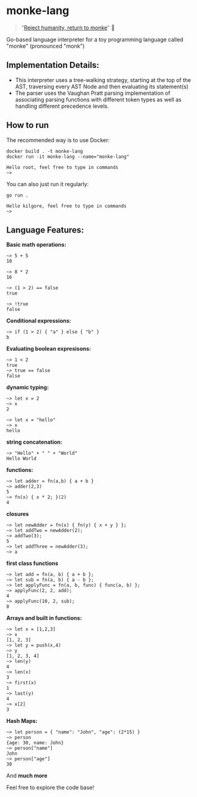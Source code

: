 # monke-lang
> "[Reject humanity, return to monke](https://knowyourmeme.com/memes/return-to-monke)" 🐒

Go-based language interpreter for a toy programming language called "monke" (pronounced "monk")

## Implementation Details:
- This interpreter uses a tree-walking strategy, starting at the top of the AST, traversing every AST Node and then evaluating its statement(s)
- The parser uses the Vaughan Pratt parsing implementation of associating parsing functions with different token types as well as handling different precedence levels.

## How to run

The recommended way is to use Docker:
```
docker build . -t monke-lang
docker run -it monke-lang --name="monke-lang"

Hello root, feel free to type in commands
~> 
```

You can also just run it regularly:
```
go run .

Hello kilgore, feel free to type in commands
~> 
```

## Language Features:

**Basic math operations:**
```
~> 5 + 5
10

~> 8 * 2
16

~> (1 > 2) == false
true

~> !true
false

```

**Conditional expressions:**
```
~> if (1 > 2) { "a" } else { "b" }
b
```

**Evaluating boolean expresisons:**
```
~> 1 < 2
true
~> true == false
false
```

**dynamic typing:**
```
~> let x = 2
~> x
2

~> let x = "hello"
~> x
hello
```

**string concatenation:**
```
~> "Hello" + " " + "World"
Hello World
```

**functions:**
```
~> let adder = fn(a,b) { a + b }
~> adder(2,3)
5
~> fn(x) { x * 2; }(2)
4
```

**closures**
```
~> let newAdder = fn(x) { fn(y) { x + y } };
~> let addTwo = newAdder(2);
~> addTwo(3);
5
~> let addThree = newAdder(3);
~> a
```

**first class functions**
```
~> let add = fn(a, b) { a + b };
~> let sub = fn(a, b) { a - b };
~> let applyFunc = fn(a, b, func) { func(a, b) };
~> applyFunc(2, 2, add);
4
~> applyFunc(10, 2, sub);
8
```

**Arrays and built in functions:**
```
~> let x = [1,2,3]
~> x
[1, 2, 3]
~> let y = push(x,4)
~> y
[1, 2, 3, 4]
~> len(y)
4
~> len(x)
3
~> first(x)
1
~> last(y)
4
~> x[2]
3
```

**Hash Maps:**
```
~> let person = { "name": "John", "age": (2*15) }
~> person
{age: 30, name: John}
~> person["name"]
John
~> person["age"]
30
```
And **much more**

Feel free to explore the code base!

